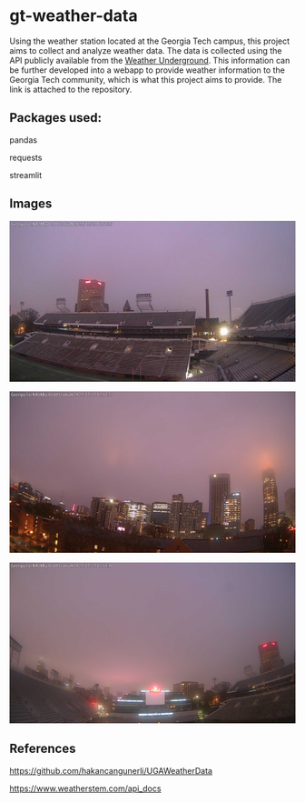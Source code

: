 # gt-weather-data

Using the weather station located at the Georgia Tech campus, this project aims to collect and analyze weather data. The data is collected using the API publicly available from the [Weather Underground](https://www.wunderground.com/). This information can be further developed into a webapp to provide weather information to the Georgia Tech community, which is what this project aims to provide. The link is attached to the repository. 

## Packages used: 
pandas

requests

streamlit


## Images

![](./cumulus.jpg)

![](./gatecheast.jpg)

![](./gatechsw.jpg)

## References
<https://github.com/hakancangunerli/UGAWeatherData>

<https://www.weatherstem.com/api_docs>
